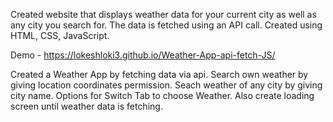 Created website that displays weather data for your current city as well as any city you search for. The data is fetched using an API call. Created using HTML, CSS, JavaScript.

Demo - https://lokeshloki3.github.io/Weather-App-api-fetch-JS/

Created a Weather App by fetching data via api.
Search own weather by giving location coordinates permission.
Seach weather of any city by giving city name.
Options for Switch Tab to choose Weather.
Also create loading screen until weather data is fetching.
